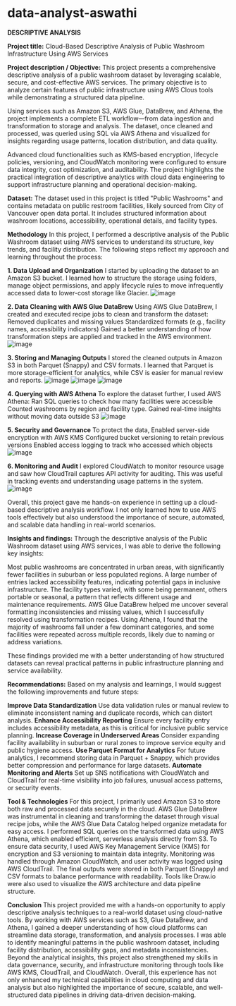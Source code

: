 # data-analyst-aswathi
**DESCRIPTIVE ANALYSIS**

**Project title:** Cloud-Based Descriptive Analysis of Public Washroom Infrastructure Using AWS Services

**Project description / Objective:** 
This project presents a comprehensive descriptive analysis of a public washroom dataset by leveraging scalable, secure, and cost-effective AWS services. The primary objective is to analyze certain features of public infrastructure using AWS Clous tools while demonstrating a structured data pipeline.

Using services such as Amazon S3, AWS Glue, DataBrew, and Athena, the project implements a complete ETL workflow—from data ingestion and transformation to storage and analysis. The dataset, once cleaned and processed, was queried using SQL via AWS Athena and visualized for insights regarding usage patterns, location distribution, and data quality.

Advanced cloud functionalities such as KMS-based encryption, lifecycle policies, versioning, and CloudWatch monitoring were configured to ensure data integrity, cost optimization, and auditability. The project highlights the practical integration of descriptive analytics with cloud data engineering to support infrastructure planning and operational decision-making.

**Dataset:**
The dataset used in this project is titled "Public Washrooms" and contains metadata on public restroom facilities, likely sourced from City of Vancouver open data portal. It includes structured information about washroom locations, accessibility, operational details, and facility types.

**Methodology**
In this project, I performed a descriptive analysis of the Public Washroom dataset using AWS services to understand its structure, key trends, and facility distribution. The following steps reflect my approach and learning throughout the process:

**1. Data Upload and Organization**
I started by uploading the dataset to an Amazon S3 bucket. I learned how to structure the storage using folders, manage object permissions, and apply lifecycle rules to move infrequently accessed data to lower-cost storage like Glacier.
![image](https://github.com/user-attachments/assets/ed1d61d1-f055-462b-8ad0-c7db1fccc99d)

**2. Data Cleaning with AWS Glue DataBrew**
Using AWS Glue DataBrew, I created and executed recipe jobs to clean and transform the dataset:
Removed duplicates and missing values
Standardized formats (e.g., facility names, accessibility indicators)
Gained a better understanding of how transformation steps are applied and tracked in the AWS environment.
![image](https://github.com/user-attachments/assets/8a425f96-7840-44db-aac3-e6d1af0b8c7a)

**3. Storing and Managing Outputs**
I stored the cleaned outputs in Amazon S3 in both Parquet (Snappy) and CSV formats. I learned that Parquet is more storage-efficient for analytics, while CSV is easier for manual review and reports.
![image](https://github.com/user-attachments/assets/b82165d4-ea8c-4452-8ad8-64743d593485)
![image](https://github.com/user-attachments/assets/43f9a9dc-86df-49e6-b694-bcabcd5927d5)
![image](https://github.com/user-attachments/assets/cc206272-550a-4d90-8f50-b775985f411e)

**4. Querying with AWS Athena**
To explore the dataset further, I used AWS Athena:
Ran SQL queries to check how many facilities were accessible
Counted washrooms by region and facility type.
Gained real-time insights without moving data outside S3
![image](https://github.com/user-attachments/assets/0f3e629f-55e6-47a2-b6e9-4f29e38a3a63)

**5. Security and Governance**
To protect the data,
Enabled server-side encryption with AWS KMS
Configured bucket versioning to retain previous versions
Enabled access logging to track who accessed which objects
![image](https://github.com/user-attachments/assets/275ed9bd-7945-4c7a-8f67-5480a267d5d5)

**6. Monitoring and Audit**
I explored CloudWatch to monitor resource usage and saw how CloudTrail captures API activity for auditing. This was useful in tracking events and understanding usage patterns in the system.
![image](https://github.com/user-attachments/assets/9b6a047d-e1a7-4bf9-aec1-10c11a8112bd)

Overall, this project gave me hands-on experience in setting up a cloud-based descriptive analysis workflow. I not only learned how to use AWS tools effectively but also understood the importance of secure, automated, and scalable data handling in real-world scenarios.

**Insights and findings:**
Through the descriptive analysis of the Public Washroom dataset using AWS services, I was able to derive the following key insights:

Most public washrooms are concentrated in urban areas, with significantly fewer facilities in suburban or less populated regions.
A large number of entries lacked accessibility features, indicating potential gaps in inclusive infrastructure.
The facility types varied, with some being permanent, others portable or seasonal, a pattern that reflects different usage and maintenance requirements.
AWS Glue DataBrew helped me uncover several formatting inconsistencies and missing values, which I successfully resolved using transformation recipes.
Using Athena, I found that the majority of washrooms fall under a few dominant categories, and some facilities were repeated across multiple records, likely due to naming or address variations.

These findings provided me with a better understanding of how structured datasets can reveal practical patterns in public infrastructure planning and service availability.

**Recommendations:**
Based on my analysis and learnings, I would suggest the following improvements and future steps:

**Improve Data Standardization**
Use data validation rules or manual review to eliminate inconsistent naming and duplicate records, which can distort analysis.
**Enhance Accessibility Reporting**
Ensure every facility entry includes accessibility metadata, as this is critical for inclusive public service planning.
**Increase Coverage in Underserved Areas**
Consider expanding facility availability in suburban or rural zones to improve service equity and public hygiene access.
**Use Parquet Format for Analytics**
For future analytics, I recommend storing data in Parquet + Snappy, which provides better compression and performance for large datasets.
**Automate Monitoring and Alerts**
Set up SNS notifications with CloudWatch and CloudTrail for real-time visibility into job failures, unusual access patterns, or security events.

**Tool & Technologies**
For this project, I primarily used Amazon S3 to store both raw and processed data securely in the cloud. AWS Glue DataBrew was instrumental in cleaning and transforming the dataset through visual recipe jobs, while the AWS Glue Data Catalog helped organize metadata for easy access. I performed SQL queries on the transformed data using AWS Athena, which enabled efficient, serverless analysis directly from S3. To ensure data security, I used AWS Key Management Service (KMS) for encryption and S3 versioning to maintain data integrity. Monitoring was handled through Amazon CloudWatch, and user activity was logged using AWS CloudTrail. The final outputs were stored in both Parquet (Snappy) and CSV formats to balance performance with readability. Tools like Draw.io were also used to visualize the AWS architecture and data pipeline structure.

**Conclusion**
This project provided me with a hands-on opportunity to apply descriptive analysis techniques to a real-world dataset using cloud-native tools. By working with AWS services such as S3, Glue DataBrew, and Athena, I gained a deeper understanding of how cloud platforms can streamline data storage, transformation, and analysis processes. I was able to identify meaningful patterns in the public washroom dataset, including facility distribution, accessibility gaps, and metadata inconsistencies. Beyond the analytical insights, this project also strengthened my skills in data governance, security, and infrastructure monitoring through tools like AWS KMS, CloudTrail, and CloudWatch. Overall, this experience has not only enhanced my technical capabilities in cloud computing and data analysis but also highlighted the importance of secure, scalable, and well-structured data pipelines in driving data-driven decision-making.






